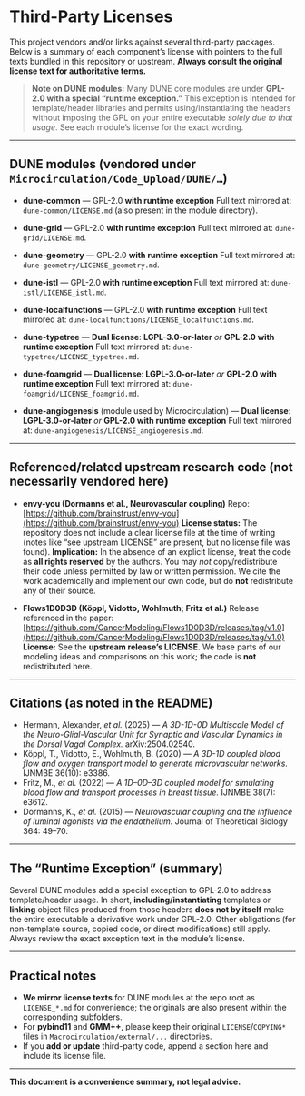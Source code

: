 # Third-Party Licenses

This project vendors and/or links against several third-party packages. Below is a summary of each component’s license with pointers to the full texts bundled in this repository or upstream. **Always consult the original license text for authoritative terms.**

> **Note on DUNE modules:** Many DUNE core modules are under **GPL-2.0 with a special “runtime exception.”** This exception is intended for template/header libraries and permits using/instantiating the headers without imposing the GPL on your entire executable *solely due to that usage*. See each module’s license for the exact wording.

---

## DUNE modules (vendored under `Microcirculation/Code_Upload/DUNE/…`)

* **dune-common** — GPL-2.0 **with runtime exception**
  Full text mirrored at: `dune-common/LICENSE.md` (also present in the module directory).

* **dune-grid** — GPL-2.0 **with runtime exception**
  Full text mirrored at: `dune-grid/LICENSE.md`.

* **dune-geometry** — GPL-2.0 **with runtime exception**
  Full text mirrored at: `dune-geometry/LICENSE_geometry.md`.

* **dune-istl** — GPL-2.0 **with runtime exception**
  Full text mirrored at: `dune-istl/LICENSE_istl.md`.

* **dune-localfunctions** — GPL-2.0 **with runtime exception**
  Full text mirrored at: `dune-localfunctions/LICENSE_localfunctions.md`.

* **dune-typetree** — **Dual license**: **LGPL-3.0-or-later** *or* **GPL-2.0 with runtime exception**
  Full text mirrored at: `dune-typetree/LICENSE_typetree.md`.

* **dune-foamgrid** — **Dual license**: **LGPL-3.0-or-later** *or* **GPL-2.0 with runtime exception**
  Full text mirrored at: `dune-foamgrid/LICENSE_foamgrid.md`.

* **dune-angiogenesis** (module used by Microcirculation) — **Dual license**: **LGPL-3.0-or-later** *or* **GPL-2.0 with runtime exception**
  Full text mirrored at: `dune-angiogenesis/LICENSE_angiogenesis.md`.

---

## Referenced/related upstream research code (not necessarily vendored here)

* **envy-you (Dormanns et al., Neurovascular coupling)**
  Repo: [https://github.com/brainstrust/envy-you](https://github.com/brainstrust/envy-you)
  **License status:** The repository does not include a clear license file at the time of writing (notes like “see upstream LICENSE” are present, but no license file was found).
  **Implication:** In the absence of an explicit license, treat the code as **all rights reserved** by the authors. You may *not* copy/redistribute their code unless permitted by law or written permission. We cite the work academically and implement our own code, but do **not** redistribute any of their source.

* **Flows1D0D3D (Köppl, Vidotto, Wohlmuth; Fritz et al.)**
  Release referenced in the paper: [https://github.com/CancerModeling/Flows1D0D3D/releases/tag/v1.0](https://github.com/CancerModeling/Flows1D0D3D/releases/tag/v1.0)
  **License:** See the **upstream release’s LICENSE**. We base parts of our modeling ideas and comparisons on this work; the code is **not** redistributed here.

---

## Citations (as noted in the README)

* Hermann, Alexander, *et al.* (2025) — *A 3D-1D-0D Multiscale Model of the Neuro-Glial-Vascular Unit for Synaptic and Vascular Dynamics in the Dorsal Vagal Complex.* arXiv:2504.02540.
* Köppl, T., Vidotto, E., Wohlmuth, B. (2020) — *A 3D-1D coupled blood flow and oxygen transport model to generate microvascular networks.* IJNMBE 36(10): e3386.
* Fritz, M., *et al.* (2022) — *A 1D–0D–3D coupled model for simulating blood flow and transport processes in breast tissue.* IJNMBE 38(7): e3612.
* Dormanns, K., *et al.* (2015) — *Neurovascular coupling and the influence of luminal agonists via the endothelium.* Journal of Theoretical Biology 364: 49–70.

---

## The “Runtime Exception” (summary)

Several DUNE modules add a special exception to GPL-2.0 to address template/header usage. In short, **including/instantiating** templates or **linking** object files produced from those headers **does not by itself** make the entire executable a derivative work under GPL-2.0. Other obligations (for non-template source, copied code, or direct modifications) still apply. Always review the exact exception text in the module’s license.

---

## Practical notes

* **We mirror license texts** for DUNE modules at the repo root as `LICENSE_*.md` for convenience; the originals are also present within the corresponding subfolders.
* For **pybind11** and **GMM++**, please keep their original `LICENSE`/`COPYING*` files in `Macrocirculation/external/...` directories.
* If you **add or update** third-party code, append a section here and include its license file.

---

**This document is a convenience summary, not legal advice.**
